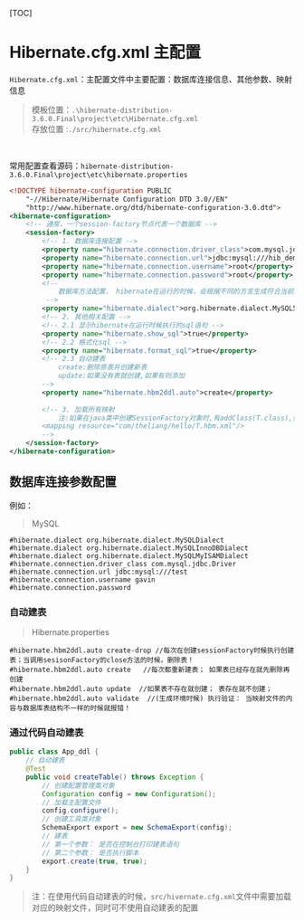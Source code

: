 [TOC]

# Hibernate.cfg.xml 主配置

`Hibernate.cfg.xml`：主配置文件中主要配置：数据库连接信息、其他参数、映射信息
>模板位置：`.\hibernate-distribution-3.6.0.Final\project\etc\Hibernate.cfg.xml`<br/>
>存放位置 :`./src/hibernate.cfg.xml`
<br/>

常用配置查看源码：`hibernate-distribution-3.6.0.Final\project\etc\hibernate.properties`

```xml
<!DOCTYPE hibernate-configuration PUBLIC
    "-//Hibernate/Hibernate Configuration DTD 3.0//EN"
    "http://www.hibernate.org/dtd/hibernate-configuration-3.0.dtd">
<hibernate-configuration>
    <!-- 通常，一个session-factory节点代表一个数据库 -->
    <session-factory>
        <!-- 1. 数据库连接配置 -->
        <property name="hibernate.connection.driver_class">com.mysql.jdbc.Driver</property>
        <property name="hibernate.connection.url">jdbc:mysql:///hib_demo</property>
        <property name="hibernate.connection.username">root</property>
        <property name="hibernate.connection.password">root</property>
        <!-- 
            数据库方法配置， hibernate在运行的时候，会根据不同的方言生成符合当前数据库语法的sql
         -->
        <property name="hibernate.dialect">org.hibernate.dialect.MySQL5Dialect</property>
        <!-- 2. 其他相关配置 -->
        <!-- 2.1 显示hibernate在运行时候执行的sql语句 -->
        <property name="hibernate.show_sql">true</property>
        <!-- 2.2 格式化sql -->
        <property name="hibernate.format_sql">true</property>
        <!-- 2.3 自动建表 
            create:删除原表并创建新表
            update:如果没有表就创建,如果有则添加
        -->
        <property name="hibernate.hbm2ddl.auto">create</property> 
        
        <!-- 3. 加载所有映射 
            注:如果在java类中创建SessionFactory对象时,有addClass(T.class),则不必写下面的配置
        <mapping resource="com/theliang/hello/T.hbm.xml"/>
        -->
    </session-factory>
</hibernate-configuration>
```


## 数据库连接参数配置

例如：
    
> MySQL

    #hibernate.dialect org.hibernate.dialect.MySQLDialect
    #hibernate.dialect org.hibernate.dialect.MySQLInnoDBDialect
    #hibernate.dialect org.hibernate.dialect.MySQLMyISAMDialect
    #hibernate.connection.driver_class com.mysql.jdbc.Driver
    #hibernate.connection.url jdbc:mysql:///test
    #hibernate.connection.username gavin
    #hibernate.connection.password

### 自动建表

>Hibernate.properties

```properties
#hibernate.hbm2ddl.auto create-drop //每次在创建sessionFactory时候执行创建表；当调用sesisonFactory的close方法的时候，删除表！
#hibernate.hbm2ddl.auto create   //每次都重新建表； 如果表已经存在就先删除再创建
#hibernate.hbm2ddl.auto update  //如果表不存在就创建； 表存在就不创建；
#hibernate.hbm2ddl.auto validate  //(生成环境时候) 执行验证： 当映射文件的内容与数据库表结构不一样的时候就报错！
```
    
### 通过代码自动建表

```java
public class App_ddl {
    // 自动建表
    @Test
    public void createTable() throws Exception {
        // 创建配置管理类对象
        Configuration config = new Configuration();
        // 加载主配置文件
        config.configure(); 
        // 创建工具类对象
        SchemaExport export = new SchemaExport(config);
        // 建表
        // 第一个参数： 是否在控制台打印建表语句
        // 第二个参数： 是否执行脚本
        export.create(true, true);
    }
}
```

> 注：在使用代码自动建表的时候，`src/hivernate.cfg.xml`文件中需要加载对应的映射文件，同时可不使用自动建表的配置

